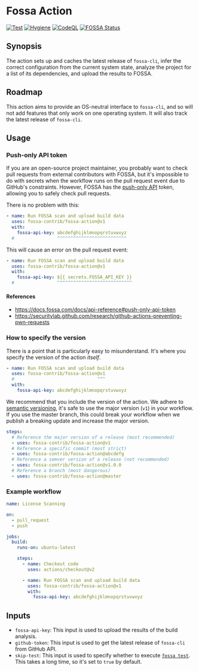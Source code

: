 # Fossa Action

[![Test](https://github.com/fossa-contrib/fossa-action/actions/workflows/test.yml/badge.svg)](https://github.com/fossa-contrib/fossa-action/actions)
[![Hygiene](https://github.com/fossa-contrib/fossa-action/actions/workflows/hygiene.yml/badge.svg)](https://github.com/fossa-contrib/fossa-action/actions)
[![CodeQL](https://github.com/fossa-contrib/fossa-action/actions/workflows/codeql.yml/badge.svg)](https://github.com/fossa-contrib/fossa-action/actions)
[![FOSSA Status](https://app.fossa.com/api/projects/custom%2B7767%2Fgithub.com%2Ffossa-contrib%2Ffossa-action.svg?type=small)](https://app.fossa.com/projects/custom%2B7767%2Fgithub.com%2Ffossa-contrib%2Ffossa-action?ref=badge_small)

## Synopsis

The action sets up and caches the latest release of `fossa-cli`, infer the
correct configuration from the current system state, analyze the project for a
list of its dependencies, and upload the results to FOSSA.

## Roadmap

This action aims to provide an OS-neutral interface to `fossa-cli`, and so will
not add features that only work on one operating system. It will also track the
latest release of `fossa-cli`.

## Usage

### Push-only API token

If you are an open-source project maintainer, you probably want to check pull
requests from external contributors with FOSSA, but it's impossible to do with
secrets when the workflow runs on the pull request event due to GitHub's
constraints. However, FOSSA has the
[push-only API](https://docs.fossa.com/docs/api-reference#push-only-api-token)
token, allowing you to safely check pull requests.

There is no problem with this:

```yml
- name: Run FOSSA scan and upload build data
  uses: fossa-contrib/fossa-action@v1
  with:
    fossa-api-key: abcdefghijklmnopqrstuvwxyz
  #                ^^^^^^^^^^^^^^^^^^^^^^^^^^
```

This will cause an error on the pull request event:

```yml
- name: Run FOSSA scan and upload build data
  uses: fossa-contrib/fossa-action@v1
  with:
    fossa-api-key: ${{ secrets.FOSSA_API_KEY }}
  #                ^^^^^^^^^^^^^^^^^^^^^^^^^^^^
```

#### References

- https://docs.fossa.com/docs/api-reference#push-only-api-token
- https://securitylab.github.com/research/github-actions-preventing-pwn-requests

### How to specify the version

There is a point that is particularly easy to misunderstand. It's where you
specify the version of the action _itself_.

```yml
- name: Run FOSSA scan and upload build data
  uses: fossa-contrib/fossa-action@v1
  #                               ^^^
  with:
    fossa-api-key: abcdefghijklmnopqrstuvwxyz
```

We recommend that you include the version of the action. We adhere to
[semantic versioning](https://semver.org), it's safe to use the major version
(`v1`) in your workflow. If you use the master branch, this could break your
workflow when we publish a breaking update and increase the major version.

```yml
steps:
  # Reference the major version of a release (most recommended)
  - uses: fossa-contrib/fossa-action@v1
  # Reference a specific commit (most strict)
  - uses: fossa-contrib/fossa-action@abcdefg
  # Reference a semver version of a release (not recommended)
  - uses: fossa-contrib/fossa-action@v1.0.0
  # Reference a branch (most dangerous)
  - uses: fossa-contrib/fossa-action@master
```

### Example workflow

```yml
name: License Scanning

on:
  - pull_request
  - push

jobs:
  build:
    runs-on: ubuntu-latest

    steps:
      - name: Checkout code
        uses: actions/checkout@v2

      - name: Run FOSSA scan and upload build data
        uses: fossa-contrib/fossa-action@v1
        with:
          fossa-api-key: abcdefghijklmnopqrstuvwxyz
```

## Inputs

- `fossa-api-key`: This input is used to upload the results of the build
  analysis.
- `github-token`: This input is used to get the latest release of `fossa-cli`
  from GitHub API.
- `skip-test`: This input is used to specify whether to execute
  [`fossa test`](https://github.com/fossas/fossa-cli/blob/master/docs/user-guide.md/#fossa-test).
  This takes a long time, so it's set to `true` by default.
